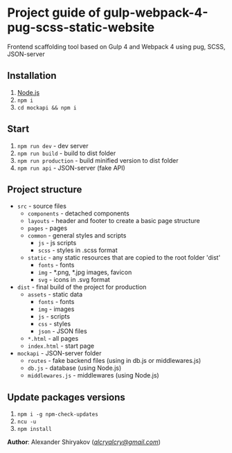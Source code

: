 # Project guide of gulp-webpack-4-pug-scss-static-website

Frontend scaffolding tool based on Gulp 4 and Webpack 4 using pug, SCSS, JSON-server


## Installation
1. [Node.js](https://nodejs.org/en/download/) 
1. `npm i`
1. `cd mockapi && npm i`


## Start
1. `npm run dev` - dev server
1. `npm run build` - build to dist folder
1. `npm run production` - build minified version to dist folder
1. `npm run api` - JSON-server (fake API)


## Project structure
* `src` - source files
    * `components` - detached components
    * `layouts` - header and footer to create a basic page structure
    * `pages` - pages
    * `common` - general styles and scripts
        * `js` - js scripts
        * `scss` - styles in .scss format
    * `static` - any static resources that are copied to the root folder 'dist'
        * `fonts` - fonts
        * `img` - *.png, *.jpg images, favicon
        * `svg` - icons in .svg format
* `dist` - final build of the project for production
    * `assets` - static data
        * `fonts` - fonts
        * `img` - images
        * `js` - scripts
        * `css` - styles
        * `json` - JSON files
    * `*.html` - all pages
    * `index.html` - start page
* `mockapi` - JSON-server folder
    * `routes` - fake backend files (using in db.js or middlewares.js)
    * `db.js` - database (using Node.js)
    * `middlewares.js` - middlewares (using Node.js)



## Update packages versions
1. `npm i -g npm-check-updates`
1. `ncu -u`
1. `npm install`


**Author**: Alexander Shiryakov (*alcryalcry@gmail.com*)
